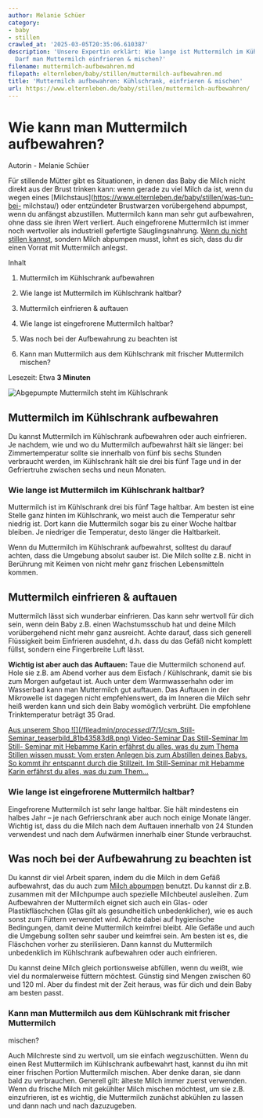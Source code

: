 ```yaml
---
author: Melanie Schüer
category:
- baby
- stillen
crawled_at: '2025-03-05T20:35:06.610387'
description: 'Unsere Expertin erklärt: Wie lange ist Muttermilch im Kühlschrank haltbar?
  Darf man Muttermilch einfrieren & mischen?'
filename: muttermilch-aufbewahren.md
filepath: elternleben/baby/stillen/muttermilch-aufbewahren.md
title: 'Muttermilch aufbewahren: Kühlschrank, einfrieren & mischen'
url: https://www.elternleben.de/baby/stillen/muttermilch-aufbewahren/
---
```


#  Wie kann man Muttermilch aufbewahren?

Autorin - Melanie Schüer

Für stillende Mütter gibt es Situationen, in denen das Baby die Milch nicht
direkt aus der Brust trinken kann: wenn gerade zu viel Milch da ist, wenn du
wegen eines [Milchstaus](https://www.elternleben.de/baby/stillen/was-tun-bei-
milchstau/) oder entzündeter Brustwarzen vorübergehend abpumpst, wenn du
anfängst abzustillen. Muttermilch kann man sehr gut aufbewahren, ohne dass sie
ihren Wert verliert. Auch eingefrorene Muttermilch ist immer noch wertvoller
als industriell gefertigte Säuglingsnahrung. [Wenn du nicht stillen
kannst](https://www.elternleben.de/baby/stillen/stillen-klappt-nicht/),
sondern Milch abpumpen musst, lohnt es sich, dass du dir einen Vorrat mit
Muttermilch anlegst.

Inhalt

1. Muttermilch im Kühlschrank aufbewahren

2. Wie lange ist Muttermilch im Kühlschrank haltbar?

3. Muttermilch einfrieren & auftauen

4. Wie lange ist eingefrorene Muttermilch haltbar?

5. Was noch bei der Aufbewahrung zu beachten ist

6. Kann man Muttermilch aus dem Kühlschrank mit frischer Muttermilch mischen?

Lesezeit: Etwa **3 Minuten**

![Abgepumpte Muttermilch steht im
Kühlschrank](/fileadmin/_processed_/8/4/csm_Ha__ufige_Fragen_Q_A_Wie_kann_man_Muttermilch_aufbewahren_shutterstock_795939532_KLEIN_54b56df417.jpg)

##  Muttermilch im Kühlschrank aufbewahren

Du kannst Muttermilch im Kühlschrank aufbewahren oder auch einfrieren. Je
nachdem, wie und wo du Muttermilch aufbewahrst hält sie länger: bei
Zimmertemperatur sollte sie innerhalb von fünf bis sechs Stunden verbraucht
werden, im Kühlschrank hält sie drei bis fünf Tage und in der Gefriertruhe
zwischen sechs und neun Monaten.

###  Wie lange ist Muttermilch im Kühlschrank haltbar?

Muttermilch ist im Kühlschrank drei bis fünf Tage haltbar. Am besten ist eine
Stelle ganz hinten im Kühlschrank, wo meist auch die Temperatur sehr niedrig
ist. Dort kann die Muttermilch sogar bis zu einer Woche haltbar bleiben. Je
niedriger die Temperatur, desto länger die Haltbarkeit.

Wenn du Muttermilch im Kühlschrank aufbewahrst, solltest du darauf achten,
dass die Umgebung absolut sauber ist. Die Milch sollte z.B. nicht in Berührung
mit Keimen von nicht mehr ganz frischen Lebensmitteln kommen.

##  Muttermilch einfrieren & auftauen

Muttermilch lässt sich wunderbar einfrieren. Das kann sehr wertvoll für dich
sein, wenn dein Baby z.B. einen Wachstumsschub hat und deine Milch
vorübergehend nicht mehr ganz ausreicht. Achte darauf, dass sich generell
Flüssigkeit beim Einfrieren ausdehnt, d.h. dass du das Gefäß nicht komplett
füllst, sondern eine Fingerbreite Luft lässt.

**Wichtig ist aber auch das Auftauen:** Taue die Muttermilch schonend auf.
Hole sie z.B. am Abend vorher aus dem Eisfach / Kühlschrank, damit sie bis zum
Morgen aufgetaut ist. Auch unter dem Warmwasserhahn oder im Wasserbad kann man
Muttermilch gut auftauen. Das Auftauen in der Mikrowelle ist dagegen nicht
empfehlenswert, da im Inneren die Milch sehr heiß werden kann und sich dein
Baby womöglich verbrüht. Die empfohlene Trinktemperatur beträgt 35 Grad.

[ Aus unserem Shop ![](/fileadmin/_processed_/7/1/csm_Still-
Seminar_teaserbild_81b43583d8.png) Video-Seminar Das Still-Seminar Im Still-
Seminar mit Hebamme Karin erfährst du alles, was du zum Thema Stillen wissen
musst: Vom ersten Anlegen bis zum Abstillen deines Babys. So kommt ihr
entspannt durch die Stillzeit. Im Still-Seminar mit Hebamme Karin erfährst du
alles, was du zum Them…  ](/shop/still-seminar/)

###  Wie lange ist eingefrorene Muttermilch haltbar?

Eingefrorene Muttermilch ist sehr lange haltbar. Sie hält mindestens ein
halbes Jahr – je nach Gefrierschrank aber auch noch einige Monate länger.
Wichtig ist, dass du die Milch nach dem Auftauen innerhalb von 24 Stunden
verwendest und nach dem Aufwärmen innerhalb einer Stunde verbrauchst.

##  Was noch bei der Aufbewahrung zu beachten ist

Du kannst dir viel Arbeit sparen, indem du die Milch in dem Gefäß aufbewahrst,
das du auch zum [Milch
abpumpen](https://www.elternleben.de/baby/stillen/milch-abpumpen/) benutzt. Du
kannst dir z.B. zusammen mit der Milchpumpe auch spezielle Milchbeutel
ausleihen. Zum Aufbewahren der Muttermilch eignet sich auch ein Glas- oder
Plastikfläschchen (Glas gilt als gesundheitlich unbedenklicher), wie es auch
sonst zum Füttern verwendet wird. Achte dabei auf hygienische Bedingungen,
damit deine Muttermilch keimfrei bleibt. Alle Gefäße und auch die Umgebung
sollten sehr sauber und keimfrei sein. Am besten ist es, die Fläschchen vorher
zu sterilisieren. Dann kannst du Muttermilch unbedenklich im Kühlschrank
aufbewahren oder auch einfrieren.  
  
Du kannst deine Milch gleich portionsweise abfüllen, wenn du weißt, wie viel
du normalerweise füttern möchtest. Günstig sind Mengen zwischen 60 und 120 ml.
Aber du findest mit der Zeit heraus, was für dich und dein Baby am besten
passt.

###  Kann man Muttermilch aus dem Kühlschrank mit frischer Muttermilch
mischen?

Auch Milchreste sind zu wertvoll, um sie einfach wegzuschütten. Wenn du einen
Rest Muttermilch im Kühlschrank aufbewahrt hast, kannst du ihn mit einer
frischen Portion Muttermilch mischen. Aber denke daran, sie dann bald zu
verbrauchen. Generell gilt: älteste Milch immer zuerst verwenden. Wenn du
frische Milch mit gekühlter Milch mischen möchtest, um sie z.B. einzufrieren,
ist es wichtig, die Muttermilch zunächst abkühlen zu lassen und dann nach und
nach dazuzugeben.

